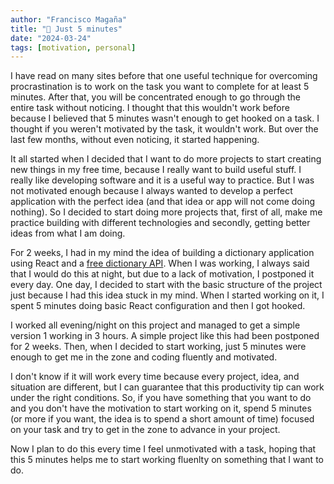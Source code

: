 ```yaml
---
author: "Francisco Magaña"
title: "🌱 Just 5 minutes"
date: "2024-03-24"
tags: [motivation, personal]
---
```


I have read on many sites before that one useful technique for overcoming procrastination is to work on the task you want to complete for at least 5 minutes. After that, you will be concentrated enough to go through the entire task without noticing. I thought that this wouldn't work before because I believed that 5 minutes wasn't enough to get hooked on a task. I thought if you weren't motivated by the task, it wouldn't work. But over the last few months, without even noticing, it started happening.

It all started when I decided that I want to do more projects to start creating new things in my free time, because I really want to build useful stuff. I really like developing software and it is a useful way to practice. But I was not motivated enough because I always wanted to develop a perfect application with the perfect idea (and that idea or app will not come doing nothing). So I decided to start doing more projects that, first of all, make me practice building with different technologies and secondly, getting better ideas from what I am doing.

For 2 weeks, I had in my mind the idea of building a dictionary application using React and a [free dictionary API](https://dictionaryapi.dev/). When I was working, I always said that I would do this at night, but due to a lack of motivation, I postponed it every day. One day, I decided to start with the basic structure of the project just because I had this idea stuck in my mind. When I started working on it, I spent 5 minutes doing basic React configuration and then I got hooked.

I worked all evening/night on this project and managed to get a simple version 1 working in 3 hours. A simple project like this had been postponed for 2 weeks. Then, when I decided to start working, just 5 minutes were enough to get me in the zone and coding fluently and motivated.

I don't know if it will work every time because every project, idea, and situation are different, but I can guarantee that this productivity tip can work under the right conditions. So, if you have something that you want to do and you don't have the motivation to start working on it, spend 5 minutes (or more if you want, the idea is to spend a short amount of time) focused on your task and try to get in the zone to advance in your project.

Now I plan to do this every time I feel unmotivated with a task, hoping that this 5 minutes helps me to start working fluenlty on something that I want to do.